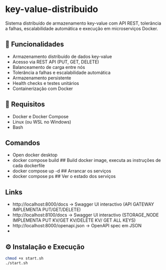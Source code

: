 # key-value-distribuido
Sistema distribuído de armazenamento key-value com API REST, tolerância a falhas, escalabilidade automática e execução em microserviços Docker.

## 🧱 Funcionalidades
- Armazenamento distribuído de dados key-value
- Acesso via REST API (PUT, GET, DELETE)
- Balanceamento de carga entre nós
- Tolerância a falhas e escalabilidade automática
- Armazenamento persistente
- Health checks e testes unitários
- Containerização com Docker

## 🚀 Requisitos
- Docker e Docker Compose
- Linux (ou WSL no Windows)
- Bash

## Comandos
- Open docker desktop
- docker compose build ## Build docker image, executa as instruções de cada dockerfile
- docker compose up -d  ## Arrancar os serviços
- docker compose ps ## Ver o estado dos serviços


## Links
- http://localhost:8000/docs  -> Swagger UI interactivo (API GATEWAY IMPLEMENTA PUT/GET/DELETE)
- http://localhost:8100/docs  -> Swagger UI interactivo (STORAGE_NODE IMPLEMENTA PUT KV/GET KV/DELETE KV/ GET ALL KEYS)
- http://localhost:8000/openapi.json -> OpenAPI spec em JSON
- 


## ⚙️ Instalação e Execução
```bash
chmod +x start.sh
./start.sh